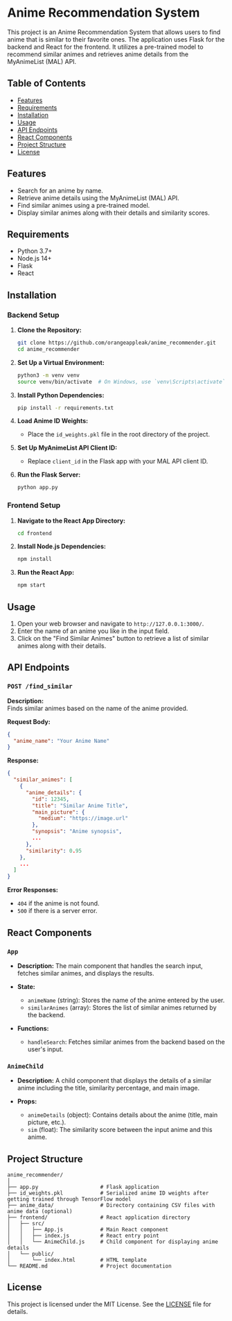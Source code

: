 # Anime Recommendation System

This project is an Anime Recommendation System that allows users to find anime that is similar to their favorite ones. The application uses Flask for the backend and React for the frontend. It utilizes a pre-trained model to recommend similar animes and retrieves anime details from the MyAnimeList (MAL) API.

## Table of Contents

- [Features](#features)
- [Requirements](#requirements)
- [Installation](#installation)
- [Usage](#usage)
- [API Endpoints](#api-endpoints)
- [React Components](#react-components)
- [Project Structure](#project-structure)
- [License](#license)

## Features

- Search for an anime by name.
- Retrieve anime details using the MyAnimeList (MAL) API.
- Find similar animes using a pre-trained model.
- Display similar animes along with their details and similarity scores.

## Requirements

- Python 3.7+
- Node.js 14+
- Flask
- React

## Installation

### Backend Setup

1. **Clone the Repository:**

   ```bash
   git clone https://github.com/orangeappleak/anime_recommender.git
   cd anime_recommender
   ```

2. **Set Up a Virtual Environment:**

   ```bash
   python3 -m venv venv
   source venv/bin/activate  # On Windows, use `venv\Scripts\activate`
   ```

3. **Install Python Dependencies:**

   ```bash
   pip install -r requirements.txt
   ```

4. **Load Anime ID Weights:**

   - Place the `id_weights.pkl` file in the root directory of the project.

5. **Set Up MyAnimeList API Client ID:**

   - Replace `client_id` in the Flask app with your MAL API client ID.

6. **Run the Flask Server:**

   ```bash
   python app.py
   ```

### Frontend Setup

1. **Navigate to the React App Directory:**

   ```bash
   cd frontend
   ```

2. **Install Node.js Dependencies:**

   ```bash
   npm install
   ```

3. **Run the React App:**

   ```bash
   npm start
   ```

## Usage

1. Open your web browser and navigate to `http://127.0.0.1:3000/`.
2. Enter the name of an anime you like in the input field.
3. Click on the "Find Similar Animes" button to retrieve a list of similar animes along with their details.

## API Endpoints

### `POST /find_similar`

**Description:**  
Finds similar animes based on the name of the anime provided.

**Request Body:**

```json
{
  "anime_name": "Your Anime Name"
}
```

**Response:**

```json
{
  "similar_animes": [
    {
      "anime_details": {
        "id": 12345,
        "title": "Similar Anime Title",
        "main_picture": {
          "medium": "https://image.url"
        },
        "synopsis": "Anime synopsis",
        ...
      },
      "similarity": 0.95
    },
    ...
  ]
}
```

**Error Responses:**

- `404` if the anime is not found.
- `500` if there is a server error.

## React Components

### `App`

- **Description:** The main component that handles the search input, fetches similar animes, and displays the results.

- **State:**
  - `animeName` (string): Stores the name of the anime entered by the user.
  - `similarAnimes` (array): Stores the list of similar animes returned by the backend.

- **Functions:**
  - `handleSearch`: Fetches similar animes from the backend based on the user's input.

### `AnimeChild`

- **Description:** A child component that displays the details of a similar anime including the title, similarity percentage, and main image.

- **Props:**
  - `animeDetails` (object): Contains details about the anime (title, main picture, etc.).
  - `sim` (float): The similarity score between the input anime and this anime.

## Project Structure

```plaintext
anime_recommender/
│
├── app.py                    # Flask application
├── id_weights.pkl            # Serialized anime ID weights after getting trained through TensorFlow model
├── anime_data/               # Directory containing CSV files with anime data (optional)
├── frontend/                 # React application directory
│   ├── src/
│   │   ├── App.js            # Main React component
│   │   ├── index.js          # React entry point
│   │   └── AnimeChild.js     # Child component for displaying anime details
│   └── public/
│       └── index.html        # HTML template
└── README.md                 # Project documentation
```

## License

This project is licensed under the MIT License. See the [LICENSE](LICENSE) file for details.
